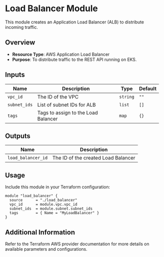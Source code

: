# Load Balancer Module

This module creates an Application Load Balancer (ALB) to distribute incoming traffic.

## Overview

- **Resource Type**: AWS Application Load Balancer
- **Purpose**: To distribute traffic to the REST API running on EKS.

## Inputs

| Name              | Description                     | Type     | Default |
|-------------------|---------------------------------|----------|---------|
| `vpc_id`          | The ID of the VPC              | `string` | `""`    |
| `subnet_ids`      | List of subnet IDs for ALB      | `list`   | `[]`    |
| `tags`            | Tags to assign to the Load Balancer | `map`    | `{}`    |

## Outputs

| Name           | Description                                |
|----------------|--------------------------------------------|
| `load_balancer_id` | The ID of the created Load Balancer     |

## Usage

Include this module in your Terraform configuration:

```hcl
module "load_balancer" {
  source      = "./load_balancer"
  vpc_id      = module.vpc.vpc_id
  subnet_ids  = module.subnet.subnet_ids
  tags        = { Name = "MyLoadBalancer" }
}
```

## Additional Information

Refer to the Terraform AWS provider documentation for more details on available parameters and configurations.
